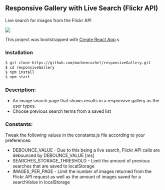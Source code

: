 ## Responsive Gallery with Live Search (Flickr API)
Live search for images from the Flickr API

![](https://media.giphy.com/media/3o7qDPxorBbvpB1Pby/giphy.gif)

This project was bootstrapped with [Create React App](https://github.com/facebook/create-react-app).s

### Installation
```sh
$ git clone https://github.com/morbenrachel/responsiveGallery.git
$ cd responsiveGallery
$ npm install
$ npm start
```

### Description:

* An image search page that shows results in a responsive gallery as the user types.
* Choose previous search terms from a saved list


### Constants:
Tweak the following values in the constants.js file according to your preferences:

* DEBOUNCE_VALUE - Due to this being a live search, Flickr API calls are debounced by DEBOUNCE_VALUE [ms] 
 * SEARCHES_STORAGE_THRESHOLD - Limit the amount of previous searches that are saved to localStorage
* IMAGES_PER_PAGE - Limit the number of images returned from the Flickr API request as well as the amount of images saved for a searchValue in localStorage
 






